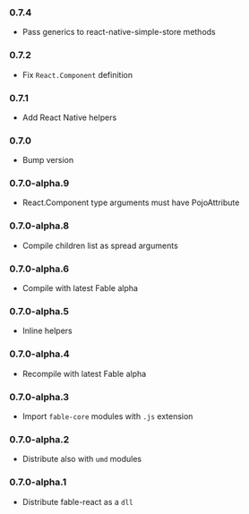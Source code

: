 ### 0.7.4

* Pass generics to react-native-simple-store methods

### 0.7.2

* Fix `React.Component` definition

### 0.7.1

* Add React Native helpers

### 0.7.0

* Bump version

### 0.7.0-alpha.9

* React.Component type arguments must have PojoAttribute

### 0.7.0-alpha.8

* Compile children list as spread arguments

### 0.7.0-alpha.6

* Compile with latest Fable alpha

### 0.7.0-alpha.5

* Inline helpers

### 0.7.0-alpha.4

* Recompile with latest Fable alpha

### 0.7.0-alpha.3

* Import `fable-core` modules with `.js` extension

### 0.7.0-alpha.2

* Distribute also with `umd` modules

### 0.7.0-alpha.1

* Distribute fable-react as a `dll`
